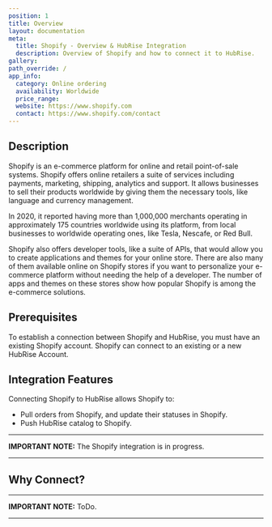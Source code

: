 ```yaml
---
position: 1
title: Overview
layout: documentation
meta:
  title: Shopify - Overview & HubRise Integration
  description: Overview of Shopify and how to connect it to HubRise.
gallery:
path_override: /
app_info:
  category: Online ordering
  availability: Worldwide
  price_range:
  website: https://www.shopify.com
  contact: https://www.shopify.com/contact
---
```


## Description

Shopify is an e-commerce platform for online and retail point-of-sale systems. Shopify offers online retailers a suite of services including payments, marketing, shipping, analytics and support. It allows businesses to sell their products worldwide by giving them the necessary tools, like language and currency management.

In 2020, it reported having more than 1,000,000 merchants operating in approximately 175 countries worldwide using its platform, from local businesses to worldwide operating ones, like Tesla, Nescafe, or Red Bull.

Shopify also offers developer tools, like a suite of APIs, that would allow you to create applications and themes for your online store. There are also many of them available online on Shopify stores if you want to personalize your e-commerce platform without needing the help of a developer. The number of apps and themes on these stores show how popular Shopify is among the e-commerce solutions.

## Prerequisites

To establish a connection between Shopify and HubRise, you must have an existing Shopify account.
Shopify can connect to an existing or a new HubRise Account.

## Integration Features

Connecting Shopify to HubRise allows Shopify to:

- Pull orders from Shopify, and update their statuses in Shopify.
- Push HubRise catalog to Shopify.

---

**IMPORTANT NOTE:** The Shopify integration is in progress.

---

## Why Connect?

---

**IMPORTANT NOTE:** ToDo.

---
